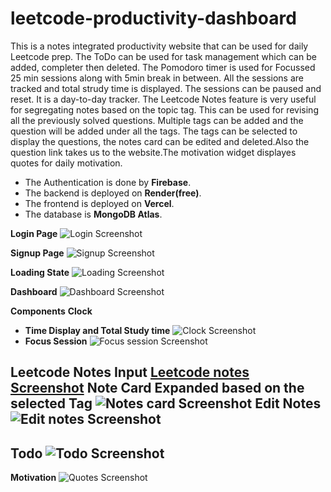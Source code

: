 # leetcode-productivity-dashboard
This is a notes integrated productivity website that can be used for daily Leetcode prep. The ToDo can be used for task management which can be added, completer then deleted. The Pomodoro timer is used for Focussed 25 min sessions along with 5min break in between. All the sessions are tracked and total strudy time is displayed. The sessions can be paused and reset. It is a day-to-day tracker. The Leetcode Notes feature is very useful for segregating notes based on the topic tag. This can be used for revising all the previously solved questions. Multiple tags can be added and the question will be added under all the tags. The tags can be selected to display the questions, the notes card can be edited and deleted.Also the question link takes us to the website.The motivation widget displayes quotes for daily motivation. 

- The Authentication is done by **Firebase**.
- The backend is deployed on **Render(free)**.
- The frontend is deployed on **Vercel**.
- The database is **MongoDB Atlas**.

**Login Page**
![Login Screenshot](screenshots/login.png)

**Signup Page**
![Signup Screenshot](screenshots/signup.png)

**Loading State**
![Loading Screenshot](screenshots/loading.png)

**Dashboard**
![Dashboard Screenshot](screenshots/dashboard.png)

**Components**
**Clock**
  - **Time Display and Total Study time**
  ![Clock Screenshot](screenshots/clock.png)
  - **Focus Session**
  ![Focus session Screenshot](screenshots/focus_session.png)

**Leetcode Notes**
**Input**
[Leetcode notes Screenshot](screenshots/leetcode_notes_input.png)
**Note Card Expanded based on the selected Tag**
![Notes card Screenshot](screenshots/notes_card.png)
**Edit Notes**
![Edit notes Screenshot](screenshots/edit_notes_card.png)
-----------------------------------------------------------------------------
**Todo**
![Todo Screenshot](screenshots/todo.png)
-----------------------------------------------------------------------------
**Motivation**
![Quotes Screenshot](screenshots/motivation.png)
